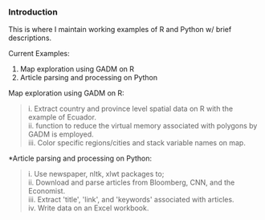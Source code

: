 ### Introduction  
This is where I maintain working examples of R and Python w/ brief descriptions.

Current Examples:  
1. Map exploration using GADM on R    
2. Article parsing and processing on Python  

Map exploration using GADM on R:  
>i. Extract country and province level spatial data on R with the example of Ecuador.   
ii. function to reduce the virtual memory associated with polygons by GADM is employed.  
iii. Color specific regions/cities and stack variable names on map.  
  
  *Article parsing and processing on Python:    
>i. Use newspaper, nltk, xlwt packages to;    
ii. Download and parse articles from Bloomberg, CNN, and the Economist.    
iii. Extract 'title', 'link', and 'keywords' associated with articles.  
iv. Write data on an Excel workbook. 
